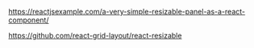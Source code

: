 https://reactjsexample.com/a-very-simple-resizable-panel-as-a-react-component/

https://github.com/react-grid-layout/react-resizable













